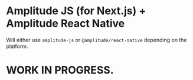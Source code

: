 # Amplitude JS (for Next.js) + Amplitude React Native

Will either use `amplitude-js` or `@amplitude/react-native` depending on the platform.

# WORK IN PROGRESS.
